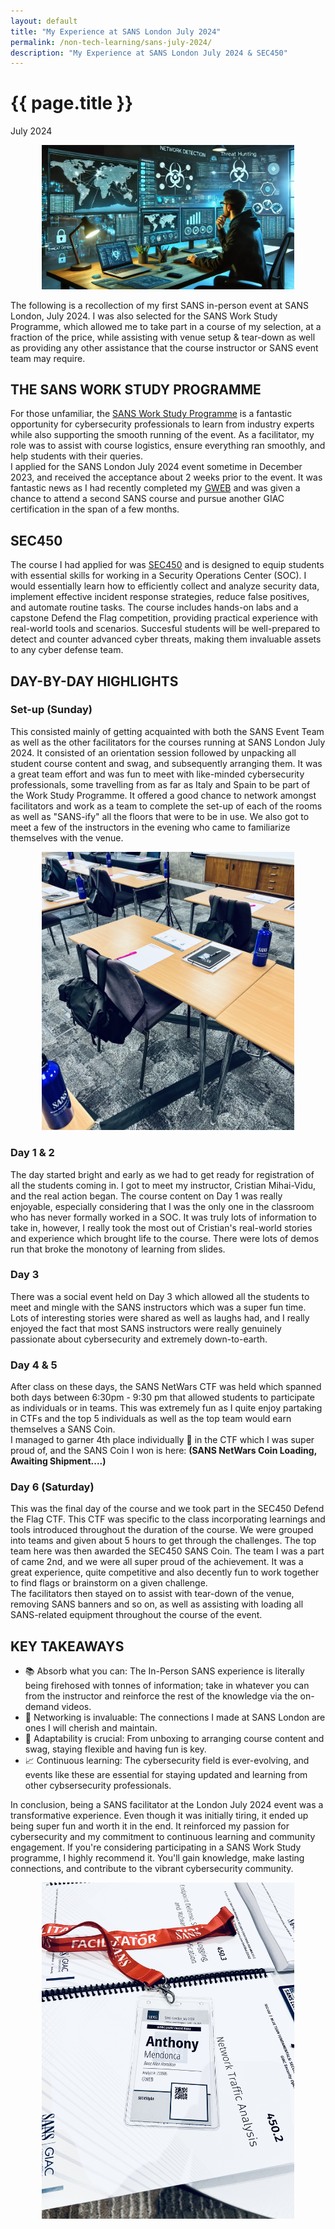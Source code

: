 ```yaml
---
layout: default
title: "My Experience at SANS London July 2024"
permalink: /non-tech-learning/sans-july-2024/
description: "My Experience at SANS London July 2024 & SEC450"
---
```


<h1>{{ page.title }}</h1>
<p class="subtitle">July 2024</p>
<div style="text-align: center;">
    <img src="/images/sans-sec450.webp" alt="main article image" style="max-width: 80%; height: auto;" title="SANS SEC450">
</div>

The following is a recollection of my first SANS in-person event at SANS London, July 2024. I was also selected for the SANS Work Study Programme, which allowed me to take part in a course of my selection, at a fraction of the price, while assisting with venue setup & tear-down as well as providing any other assistance that the course instructor or SANS event team may require.

## THE SANS WORK STUDY PROGRAMME

For those unfamiliar, the [SANS Work Study Programme](https://www.sans.org/work-study-program/) is a fantastic opportunity for cybersecurity professionals to learn from industry experts while also supporting the smooth running of the event. As a facilitator, my role was to assist with course logistics, ensure everything ran smoothly, and help students with their queries.  
I applied for the SANS London July 2024 event sometime in December 2023, and received the acceptance about 2 weeks prior to the event. It was fantastic news as I had recently completed my [GWEB](https://www.credly.com/badges/e79c9d8c-5596-4e10-a7a5-a4d0803dc497/) and was given a chance to attend a second SANS course and pursue another GIAC certification in the span of a few months.  

## SEC450
The course I had applied for was [SEC450](https://www.sans.org/cyber-security-courses/blue-team-fundamentals-security-operations-analysis/) and is designed to equip students with essential skills for working in a Security Operations Center (SOC). I would essentially learn how to efficiently collect and analyze security data, implement effective incident response strategies, reduce false positives, and automate routine tasks. The course includes hands-on labs and a capstone Defend the Flag competition, providing practical experience with real-world tools and scenarios. Succesful students will be well-prepared to detect and counter advanced cyber threats, making them invaluable assets to any cyber defense team.

## DAY-BY-DAY HIGHLIGHTS
### Set-up (Sunday)
This consisted mainly of getting acquainted with both the SANS Event Team as well as the other facilitators for the courses running at SANS London July 2024. It consisted of an orientation session followed by unpacking all student course content and swag, and subsequently arranging them. It was a great team effort and was fun to meet with like-minded cybersecurity professionals, some travelling from as far as Italy and Spain to be part of the Work Study Programme. It offered a good chance to network amongst facilitators and work as a team to complete the set-up of each of the rooms as well as "SANS-ify" all the floors that were to be in use. We also got to meet a few of the instructors in the evening who came to familiarize themselves with the venue.  
<div style="text-align: center;">
    <img src="/images/sans-setup.jpg" alt="setup" style="max-width: 80%; height: auto;" title="setup">
</div>

### Day 1 & 2
The day started bright and early as we had to get ready for registration of all the students coming in. I got to meet my instructor, Cristian Mihai-Vidu, and the real action began. The course content on Day 1 was really enjoyable, especially considering that I was the only one in the classroom who has never formally worked in a SOC. It was truly lots of information to take in, however, I really took the most out of Cristian's real-world stories and experience which brought life to the course. There were lots of demos run that broke the monotony of learning from slides.  

### Day 3
There was a social event held on Day 3 which allowed all the students to meet and mingle with the SANS instructors which was a super fun time. Lots of interesting stories were shared as well as laughs had, and I really enjoyed the fact that most SANS instructors were really genuinely passionate about cybersecurity and extremely down-to-earth.    

### Day 4 & 5
After class on these days, the SANS NetWars CTF was held which spanned both days between 6:30pm - 9:30 pm that allowed students to participate as individuals or in teams. This was extremely fun as I quite enjoy partaking in CTFs and the top 5 individuals as well as the top team would earn themselves a SANS Coin.  
I managed to garner 4th place individually 🎉 in the CTF which I was super proud of, and the SANS Coin I won is here:  **(SANS NetWars Coin Loading, Awaiting Shipment....)**  

### Day 6 (Saturday)
This was the final day of the course and we took part in the SEC450 Defend the Flag CTF. This CTF was specific to the class incorporating learnings and tools introduced throughout the duration of the course. We were grouped into teams and given about 5 hours to get through the challenges. The top team here was then awarded the SEC450 SANS Coin. The team I was a part of came 2nd, and we were all super proud of the achievement. It was a great experience, quite competitive and also decently fun to work together to find flags or brainstorm on a given challenge.  
The facilitators then stayed on to assist with tear-down of the venue, removing SANS banners and so on, as well as assisting with loading all SANS-related equipment throughout the course of the event.  

## KEY TAKEAWAYS
- 📚 Absorb what you can: The In-Person SANS experience is literally being firehosed with tonnes of information; take in whatever you can from the instructor and reinforce the rest of the knowledge via the on-demand videos.
- 🤝 Networking is invaluable: The connections I made at SANS London are ones I will cherish and maintain.  
- 🔄 Adaptability is crucial: From unboxing to arranging course content and swag, staying flexible and having fun is key.  
- 📈 Continuous learning: The cybersecurity field is ever-evolving, and events like these are essential for staying updated and learning from other cybsersecurity professionals.  

In conclusion, being a SANS facilitator at the London July 2024 event was a transformative experience. Even though it was initially tiring, it ended up being super fun and worth it in the end. It reinforced my passion for cybersecurity and my commitment to continuous learning and community engagement. If you're considering participating in a SANS Work Study programme, I highly recommend it. You'll gain knowledge, make lasting connections, and contribute to the vibrant cybersecurity community.


<div style="text-align: center;">
    <img src="/images/sans-badge.jpg" alt="SANS badge" style="max-width: 80%; height: auto" title="SANS badge">
</div>